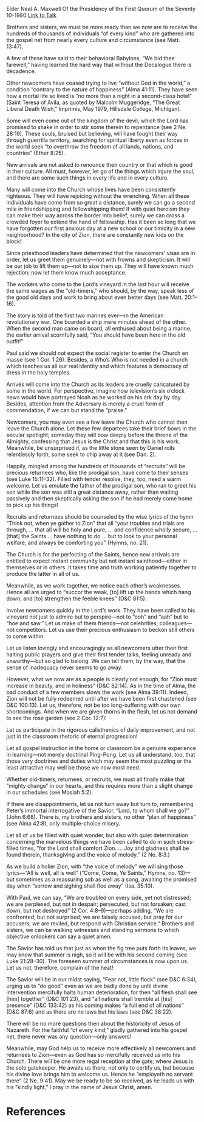 Elder Neal A. Maxwell
Of the Presidency of the First Quorum of the Seventy
10-1980
[Link to Talk](https://www.churchofjesuschrist.org/study/general-conference/1980/10/the-net-gathers-of-every-kind?lang=eng)

Brothers and sisters, we must be more ready than we now are to receive the hundreds of thousands of individuals “of every kind” who are gathered into the gospel net from nearly every culture and circumstance (see Matt. 13:47).

A few of these have said to their behavioral Babylons, “We bid thee farewell,” having learned the hard way that without the Decalogue there is decadence.

Other newcomers have ceased trying to live “without God in the world,” a condition “contrary to the nature of happiness” (Alma 41:11). They have seen how a mortal life so lived is “no more than a night in a second-class hotel” (Saint Teresa of Avila, as quoted by Malcolm Muggeridge, “The Great Liberal Death Wish,” Imprimis, May 1979, Hillsdale College, Michigan).

Some will even come out of the kingdom of the devil, which the Lord has promised to shake in order to stir some therein to repentance (see 2 Ne. 28:19). These souls, bruised but believing, will have fought their way through guerrilla territory, searching for spiritual liberty even as forces in the world seek “to overthrow the freedom of all lands, nations, and countries” (Ether 8:25).

New arrivals are not asked to renounce their country or that which is good in their culture. All must, however, let go of the things which injure the soul, and there are some such things in every life and in every culture.

Many will come into the Church whose lives have been consistently righteous. They will have rejoicing without the wrenching. When all these individuals have come from so great a distance, surely we can go a second mile in friendshipping and fellowshipping them! If with quiet heroism they can make their way across the border into belief, surely we can cross a crowded foyer to extend the hand of fellowship. Has it been so long that we have forgotten our first anxious day at a new school or our timidity in a new neighborhood? In the city of Zion, there are constantly new kids on the block!

Since priesthood leaders have determined that the newcomers’ visas are in order, let us greet them genuinely—not with frowns and skepticism. It will be our job to lift them up—not to size them up. They will have known much rejection; now let them know much acceptance.

The workers who come to the Lord’s vineyard in the last hour will receive the same wages as the “old-timers,” who should, by the way, speak less of the good old days and work to bring about even better days (see Matt. 20:1–16).

The story is told of the first two marines ever—in the American revolutionary war. One boarded a ship mere minutes ahead of the other. When the second man came on board, all enthused about being a marine, the earlier arrival scornfully said, “You should have been here in the old outfit!”

Paul said we should not expect the social register to enter the Church en masse (see 1 Cor. 1:26). Besides, a Who’s Who is not needed in a church which teaches us all our real identity and which features a democracy of dress in the holy temples.

Arrivés will come into the Church as its leaders are cruelly caricatured by some in the world. For perspective, imagine how television’s six o’clock news would have portrayed Noah as he worked on his ark day by day. Besides, attention from the Adversary is merely a cruel form of commendation, if we can but stand the “praise.”

Newcomers, you may even see a few leave the Church who cannot then leave the Church alone. Let these few departees take their brief bows in the secular spotlight; someday they will bow deeply before the throne of the Almighty, confessing that Jesus is the Christ and that this is his work. Meanwhile, be unsurprised if, as the little stone seen by Daniel rolls relentlessly forth, some seek to chip away at it (see Dan. 2).

Happily, mingled among the hundreds of thousands of “recruits” will be precious returnees who, like the prodigal son, have come to their senses (see Luke 15:11–32). Filled with tender resolve, they, too, need a warm welcome. Let us emulate the father of the prodigal son, who ran to greet his son while the son was still a great distance away, rather than waiting passively and then skeptically asking the son if he had merely come home to pick up his things!

Recruits and returnees should be counseled by the wise lyrics of the hymn “Think not, when ye gather to Zion” that all “your troubles and trials are through, … that all will be holy and pure, … and confidence wholly secure, … [that] the Saints … have nothing to do … but to look to your personal welfare, and always be comforting you” (Hymns, no. 21).

The Church is for the perfecting of the Saints, hence new arrivals are entitled to expect instant community but not instant sainthood—either in themselves or in others. It takes time and truth working patiently together to produce the latter in all of us.

Meanwhile, as we work together, we notice each other’s weaknesses. Hence all are urged to “succor the weak, [to] lift up the hands which hang down, and [to] strengthen the feeble knees” (D&C 81:5).

Involve newcomers quickly in the Lord’s work. They have been called to his vineyard not just to admire but to perspire—not to “ooh” and “aah” but to “hoe and saw.” Let us make of them friends—not celebrities; colleagues—not competitors. Let us use their precious enthusiasm to beckon still others to come within.

Let us listen lovingly and encouragingly as all newcomers utter their first halting public prayers and give their first tender talks, feeling unready and unworthy—but so glad to belong. We can tell them, by the way, that the sense of inadequacy never seems to go away.

However, what we now are as a people is clearly not enough, for “Zion must increase in beauty, and in holiness” (D&C 82:14). As in the time of Alma, the bad conduct of a few members slows the work (see Alma 39:11). Indeed, Zion will not be fully redeemed until after we have been first chastened (see D&C 100:13). Let us, therefore, not be too long-suffering with our own shortcomings. And when we are given thorns in the flesh, let us not demand to see the rose garden (see 2 Cor. 12:7)!

Let us participate in the rigorous calisthenics of daily improvement, and not just in the classroom rhetoric of eternal progression!

Let all gospel instruction in the home or classroom be a genuine experience in learning—not merely doctrinal Ping-Pong. Let us all understand, too, that those very doctrines and duties which may seem the most puzzling or the least attractive may well be those we now most need.

Whether old-timers, returnees, or recruits, we must all finally make that “mighty change” in our hearts, and this requires more than a slight change in our schedules (see Mosiah 5:2).

If there are disappointments, let us not turn away but turn to, remembering Peter’s immortal interrogative of the Savior, “Lord, to whom shall we go?” (John 6:68). There is, my brothers and sisters, no other “plan of happiness” (see Alma 42:8), only multiple-choice misery.

Let all of us be filled with quiet wonder, but also with quiet determination concerning the marvelous things we have been called to do in such stress-filled times, “for the Lord shall comfort Zion. … Joy and gladness shall be found therein, thanksgiving and the voice of melody.” (2 Ne. 8:3.)

As we build a holier Zion, with “the voice of melody” we will sing those lyrics—“All is well, all is well” (“Come, Come, Ye Saints,” Hymns, no. 13)—but sometimes as a reassuring sob as well as a song, awaiting the promised day when “sorrow and sighing shall flee away” (Isa. 35:10).

With Paul, we can say, “We are troubled on every side, yet not distressed; we are perplexed, but not in despair; persecuted, but not forsaken; cast down, but not destroyed” (2 Cor. 4:8–9)—perhaps adding, “We are confronted, but not surprised; we are falsely accused, but pray for our accusers; we are reviled, but respond with Christian service.” Brothers and sisters, we can be walking witnesses and standing sermons to which objective onlookers can say a quiet amen.

The Savior has told us that just as when the fig tree puts forth its leaves, we may know that summer is nigh, so it will be with his second coming (see Luke 21:28–30). The foreseen summer of circumstances is now upon us. Let us not, therefore, complain of the heat!

The Savior will be in our midst saying, “Fear not, little flock” (see D&C 6:34), urging us to “do good” even as we are badly done by until divine intervention mercifully halts human deterioration, for then “all flesh shall see [him] together” (D&C 101:23), and “all nations shall tremble at [his] presence” (D&C 133:42) as his coming makes “a full end of all nations” (D&C 87:6) and as there are no laws but his laws (see D&C 38:22).

There will be no more questions then about the historicity of Jesus of Nazareth. For the faithful “of every kind,” gladly gathered into his gospel net, there never was any question—only answers!

Meanwhile, may God help us to receive more effectively all newcomers and returnees to Zion—even as God has so mercifully received us into his Church. There will be one more regal reception at the gate, where Jesus is the sole gatekeeper. He awaits us there, not only to certify us, but because his divine love brings him to welcome us. Hence he “employeth no servant there” (2 Ne. 9:41). May we be ready to be so received, as he leads us with his “kindly light,” I pray in the name of Jesus Christ, amen.

# References
